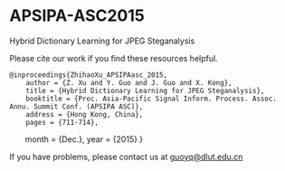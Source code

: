 # APSIPA-ASC2015
Hybrid Dictionary Learning for JPEG Steganalysis


Please cite our work if you find these resources helpful.

    @inproceedings{ZhihaoXu_APSIPAasc_2015,
        author = {Z. Xu and Y. Guo and J. Guo and X. Kong},
        title = {Hybrid Dictionary Learning for JPEG Steganalysis},
        booktitle = {Proc. Asia-Pacific Signal Inform. Process. Assoc. Annu. Summit Conf. (APSIPA ASC)},  
        address = {Hong Kong, China},  
        pages = {711-714},  
        month = {Dec.},
        year = {2015}
    }

If you have problems, please contact us at guoyq@dlut.edu.cn
